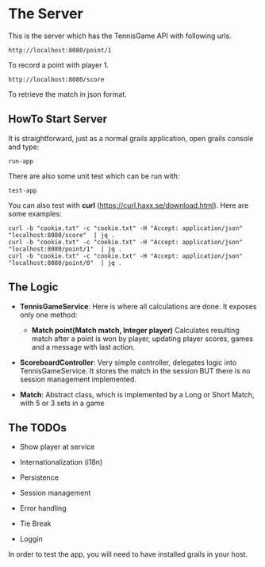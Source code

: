 # The Server

This is the server which has the TennisGame API with following urls.

    http://localhost:8080/point/1
    
To record a point with player 1.
    
    http://localhost:8080/score

To retrieve the match in json format.

## HowTo Start Server

It is straightforward, just as a normal grails application, open grails console and type:

    run-app
    
There are also some unit test which can be run with:

    test-app
    
You can also test with __curl__ (https://curl.haxx.se/download.html). Here are some examples:

    curl -b "cookie.txt" -c "cookie.txt" -H "Accept: application/json" "localhost:8080/score"  | jq .
    curl -b "cookie.txt" -c "cookie.txt" -H "Accept: application/json" "localhost:8080/point/1"  | jq .
    curl -b "cookie.txt" -c "cookie.txt" -H "Accept: application/json" "localhost:8080/point/0"  | jq .
    
## The Logic

* **TennisGameService**: Here is where all calculations are done. It exposes only one method:

    *  **Match point(Match match, Integer player)** Calculates resulting match after a point is won by player, updating player scores, games and a message with last action.

* **ScoreboardController**: Very simple controller, delegates logic into TennisGameService. 
It stores the match in the session BUT there is no session management implemented. 

* **Match**: Abstract class, which is implemented by a Long or Short Match, with 5 or 3 sets in a game
        
## The TODOs

* Show player at service

* Internationalization (i18n) 

* Persistence 

* Session management

* Error handling

* Tie Break

* Loggin 

<!--
    http-server -c-1 -o --cors
--->

In order to test the app, you will need to have installed grails in your host. 

